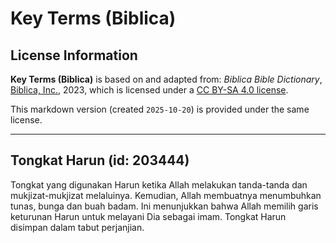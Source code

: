 # Key Terms (Biblica)

## License Information

**Key Terms (Biblica)** is based on and adapted from: _Biblica Bible Dictionary_, [Biblica, Inc.](https://www.biblica.com/), 2023, which is licensed under a [CC BY-SA 4.0 license](https://creativecommons.org/licenses/by-sa/4.0/legalcode.en).

This markdown version (created `2025-10-20`) is provided under the same license.



--------------------------------

## Tongkat Harun (id: 203444)

Tongkat yang digunakan Harun ketika Allah melakukan tanda\-tanda dan mukjizat\-mukjizat melaluinya. Kemudian, Allah membuatnya menumbuhkan tunas, bunga dan buah badam. Ini menunjukkan bahwa Allah memilih garis keturunan Harun untuk melayani Dia sebagai imam. Tongkat Harun disimpan dalam tabut perjanjian.


